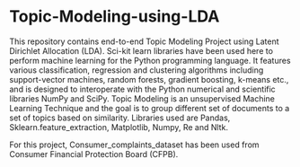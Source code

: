 # Topic-Modeling-using-LDA
This repository contains end-to-end Topic Modeling Project using Latent Dirichlet Allocation (LDA). 
Sci-kit learn libraries have been used here to perform machine learning for the Python programming language. 
It features various classification, regression and clustering algorithms including support-vector machines, random forests, gradient boosting, k-means etc., and is designed to interoperate with the Python numerical and scientific libraries NumPy and SciPy.
Topic Modeling is an unsupervised Machine Learning Technique and the goal is to group different set of documents to a set of topics based on similarity.
Libraries used are Pandas, Sklearn.feature_extraction, Matplotlib, Numpy, Re and Nltk.


For this project, Consumer_complaints_dataset has been used from Consumer Financial Protection Board (CFPB).
